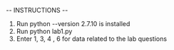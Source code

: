 -- INSTRUCTIONS --
1. Run python --version 2.7.10 is installed
2. Run python lab1.py 
3. Enter 1, 3, 4 , 6 for data related to the lab questions